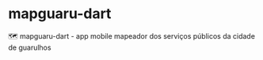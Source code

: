 # mapguaru-dart
🗺️ mapguaru-dart - app mobile mapeador dos serviços públicos da cidade de guarulhos
